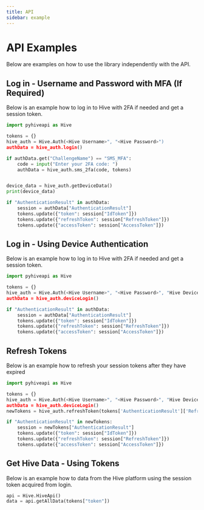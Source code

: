 ```yaml
---
title: API
sidebar: example
---
```

# API Examples

Below are examples on how to use the library independently with the API.

## Log in - Username and Password with MFA (If Required)

Below is an example how to log in to Hive with 2FA if needed
and get a session token.

```Python
import pyhiveapi as Hive

tokens = {}
hive_auth = Hive.Auth(<Hive Username>", "<Hive Password>")
authData = hive_auth.login()

if authData.get("ChallengeName") == "SMS_MFA":
    code = input("Enter your 2FA code: ")
    authData = hive_auth.sms_2fa(code, tokens)


device_data = hive_auth.getDeviceData()
print(device_data)

if "AuthenticationResult" in authData:
    session = authData["AuthenticationResult"]
    tokens.update({"token": session["IdToken"]})
    tokens.update({"refreshToken": session["RefreshToken"]})
    tokens.update({"accessToken": session["AccessToken"]})

```


## Log in - Using Device Authentication

Below is an example how to log in to Hive with 2FA if needed
and get a session token.

```Python
import pyhiveapi as Hive

tokens = {}
hive_auth = Hive.Auth(<Hive Username>", "<Hive Password>", "Hive Device Group Key>", "<Hive Device Key>", "<Hive Device Password>")
authData = hive_auth.deviceLogin()

if "AuthenticationResult" in authData:
    session = authData["AuthenticationResult"]
    tokens.update({"token": session["IdToken"]})
    tokens.update({"refreshToken": session["RefreshToken"]})
    tokens.update({"accessToken": session["AccessToken"]})
```



## Refresh Tokens

Below is an example how to refresh your session tokens
after they have expired

```Python
import pyhiveapi as Hive

tokens = {}
hive_auth = Hive.Auth(<Hive Username>", "<Hive Password>", "Hive Device Group Key>", "<Hive Device Key>", "<Hive Device Password>")
authData = hive_auth.deviceLogin()
newTokens = hive_auth.refreshToken(tokens['AuthenticationResult']['RefreshToken'])

if "AuthenticationResult" in newTokens:
    session = newTokens["AuthenticationResult"]
    tokens.update({"token": session["IdToken"]})
    tokens.update({"refreshToken": session["RefreshToken"]})
    tokens.update({"accessToken": session["AccessToken"]})
```

## Get Hive Data - Using Tokens

Below is an example how to data from the Hive platform
using the session token acquired from login.

```Python
api = Hive.HiveApi()
data = api.getAllData(tokens["token"])
```
